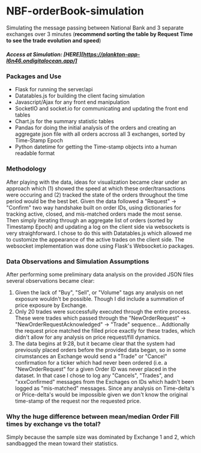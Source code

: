 # NBF-orderBook-simulation
Simulating the message passing between National Bank and 3 separate exchanges over 3 minutes (**recommend sorting the table by Request Time to see the trade evolution and speed**) 

##### Access at Simulation: [HERE][https://plankton-app-l6n46.ondigitalocean.app/]

### Packages and Use
- Flask for running the server/api
- Datatables.js for building the client facing simulation
- Javascript/Ajax for any front end manipulation
- SocketIO and socket.io for communicating and updating the front end tables
- Chart.js for the summary statistic tables
- Pandas for doing the initial analysis of the orders and creating an aggregate json file with all orders accross all 3 exchanges, sorted by Time-Stamp Epoch
- Python datetime for getting the Time-stamp objects into a human readable format

### Methodology
After playing with the data, ideas for visualization became clear under an approach which (1) showed the speed at which these order/transactions were occuring and (2) tracked the state of the orders throughout the time period would be the best bet. Given the data followed a "Request" -> "Confirm" two way handshake built on order IDs, using dictionaries for tracking active, closed, and mis-matched orders made the most sense. Then simply iterating through an aggregate list of orders (sorted by Timestamp Epoch) and updating a log on the client side via websockets is very straighforward. I chose to do this with Datatables.js which allowed me to customize the appearance of the active trades on the client side. The websocket implementation was done using Flask's Websocket.io packages. 


### Data Observations and Simulation Assumptions
After performing some preliminary data analysis on the provided JSON files several observations became clear: 
1) Given the lack of "Buy", "Sell", or "Volume" tags any analysis on net exposure wouldn't be possible. Though I did include a summation of price exposure by Exchange. 
2) Only 20 trades were successfully executed through the entire process. These were trades which passed through the "NewOrderRequest" -> "NewOrderRequestAcknowledged" -> "Trade" sequence... Addtionally the request price matched the filled price exactly for these trades, which didn't allow for any analysis on price request/fill dynamics. 
3) The data begins at 9:28, but it became clear that the system had previously placed orders before the provided data began, so in some cirumstances an Exchange would send a "Trade" or "Cancel" confirmation for a ticker which had never been ordered (i.e. a "NewOrderRequest" for a given Order ID was never placed in the dataset. In that case I chose to log any "Cancels", "Trades", and "xxxConfirmed" messages from the Exchages on IDs which hadn't been logged as "mis-matched" messages. Since any analysis on Time-delta's or Price-delta's would be impossible given we don't know the original time-stamp of the request nor the requested price. 

### Why the huge difference between mean/median Order Fill times by exchange vs the total?
Simply because the sample size was dominated by Exchange 1 and 2, which sandbagged the mean toward their statistics. 
